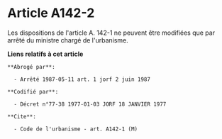 # Article A142-2

Les dispositions de l'article A. 142-1 ne peuvent être modifiées que par arrêté du ministre chargé de l'urbanisme.

**Liens relatifs à cet article**

	**Abrogé par**:

	  - Arrêté 1987-05-11 art. 1 jorf 2 juin 1987

	**Codifié par**:

	  - Décret n°77-38 1977-01-03 JORF 18 JANVIER 1977

	**Cite**:

	  - Code de l'urbanisme - art. A142-1 (M)
